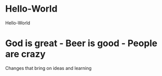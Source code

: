 # Hello-World
Hello-World

# God is great - Beer is good - People are crazy 
Changes that bring on ideas and learning 
